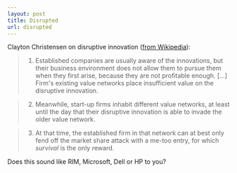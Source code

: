 ```yaml
---
layout: post
title: Disrupted
url: disrupted
---
```


Clayton Christensen on disruptive innovation ([from Wikipedia](http://en.wikipedia.org/wiki/Disruptive_innovation)):

> 1. Established companies are usually aware of the innovations, but their business environment does not allow them to pursue them when they first arise, because they are not profitable enough. […] Firm's existing value networks place insufficient value on the disruptive innovation.

> 2. Meanwhile, start-up firms inhabit different value networks, at least until the day that their disruptive innovation is able to invade the older value network.

> 3. At that time, the established firm in that network can at best only fend off the market share attack with a me-too entry, for which *survival* is the only reward.

Does this sound like RIM, Microsoft, Dell or HP to you?

